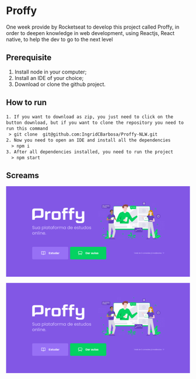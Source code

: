 # Proffy
 One week provide by Rocketseat to develop this project called Proffy, in order
 to deepen knowledge in web development, using Reactjs, React native, to help the dev to go to the next level

## Prerequisite
  1.  Install node in your computer;
  2.  Install an IDE of your choice;
  3.  Download or clone the github project.  

## How to run 
    1. If you want to download as zip, you just need to click on the button download, but if you want to clone the repository you need to run this command
     > git clone  git@github.com:IngridCBarbosa/Proffy-NLW.git
    2. Now you need to open an IDE and install all the dependencies
      > npm i
    3. After all dependencies installed, you need to run the project
      > npm start

## Screams

![Give classes](src/assets/proffy1.gif)

![Study](src/assets/proffy2.gif)